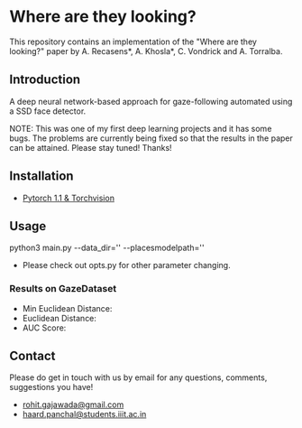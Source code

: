 # Where are they looking?

This repository contains an implementation of the "Where are they looking?" paper by A. Recasens*, A. Khosla*, C. Vondrick and A. Torralba.

## Introduction

A deep neural network-based approach for gaze-following automated using a SSD face detector.

NOTE: This was one of my first deep learning projects and it has some bugs. The problems are currently being fixed so that the results in the paper can be attained. Please stay tuned! Thanks!

## Installation

- [Pytorch 1.1 & Torchvision](https://pytorch.org/)

## Usage

python3 main.py --data_dir='<location to gazefollow dataset>' --placesmodelpath='<location to places365 alexnet model>' 


* Please check out opts.py for other parameter changing.

### Results on GazeDataset

* Min Euclidean Distance:
* Euclidean Distance:
* AUC Score:

## Contact

Please do get in touch with us by email for any questions, comments, suggestions you have!

* rohit.gajawada@gmail.com
* haard.panchal@students.iiit.ac.in
